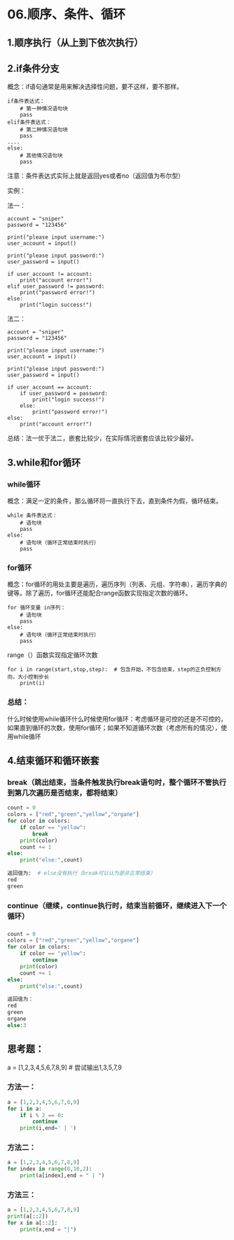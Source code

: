 # 06.顺序、条件、循环

## 1.顺序执行（从上到下依次执行）



## 2.if条件分支

概念：if语句通常是用来解决选择性问题，要不这样，要不那样。

```
if条件表达式：
	# 第一种情况语句块
	pass
elif条件表达式：
	# 第二种情况语句块
	pass
....
else:
	# 其他情况语句块
	pass
```

注意：条件表达式实际上就是返回yes或者no（返回值为布尔型）

实例：

法一：

```
account = "sniper"
password = "123456"

print("please input username:")
user_account = input()

print("please input password:")
user_password = input()

if user_account != account:
    print("account error!")
elif user_password != password:
    print("password error!")
else:
    print("login success!")
```

法二：

```
account = "sniper"
password = "123456"

print("please input username:")
user_account = input()

print("please input password:")
user_password = input()

if user_account == account:
    if user_password = password:
        print("login success!")
    else:
        print("password error!")
else:
    print("account error!")
```

总结：法一优于法二，嵌套比较少，在实际情况嵌套应该比较少最好。

## 3.while和for循环

### while循环

概念：满足一定的条件，那么循环将一直执行下去，直到条件为假，循环结束。

```
while 条件表达式：
	# 语句块
	pass
else:
	# 语句块（循环正常结束时执行）
	pass
```

### for循环

概念：for循环的用处主要是遍历，遍历序列（列表、元组、字符串），遍历字典的键等。除了遍历，for循环还能配合range函数实现指定次数的循环。

```
for 循环变量 in序列：
	# 语句块
	pass
else:
	# 语句块（循环正常结束时执行）
	pass
```

range（）函数实现指定循环次数

```
for i in range(start,stop,step):  # 包含开始，不包含结束，step的正负控制方向，大小控制步长
	print(i)
```



### 总结：

什么时候使用while循环什么时候使用for循环：考虑循环是可控的还是不可控的，如果直到循环的次数，使用for循环；如果不知道循环次数（考虑所有的情况），使用while循环

## 4.结束循环和循环嵌套

### break（跳出结束，当条件触发执行break语句时，整个循环不管执行到第几次遍历是否结束，都将结束）

```python
count = 0
colors = ["red","green","yellow","organe"]
for color in colors:
    if color == "yellow":
        break    
    print(color)
    count += 1
else:
    print("else:",count)
    
返回值为:  # else没有执行（break可以认为是非正常结束）
red
green
```



### continue（继续，continue执行时，结束当前循环，继续进入下一个循环）

###  

```python
count = 0
colors = ["red","green","yellow","organe"]
for color in colors:
    if color == "yellow":
        continue
    print(color)
    count += 1
else:
    print("else:",count)
    
返回值为：
red
green
organe
else:3
```



## 思考题：

a = [1,2,3,4,5,6,7,8,9]   # 尝试输出1,3,5,7,9

### 方法一：

```python
a = [1,2,3,4,5,6,7,8,9]
for i in a:
    if i % 2 == 0:
        continue
    print(i,end=' | ')
```

### 方法二：

```python
a = [1,2,3,4,5,6,7,8,9]
for index in range(0,10,2):
    print(a[index],end = " | ")
```

### 方法三：

```python
a = [1,2,3,4,5,6,7,8,9]
print(a[::2])
for x in a[::2]:
    print(x,end = "|")
```

